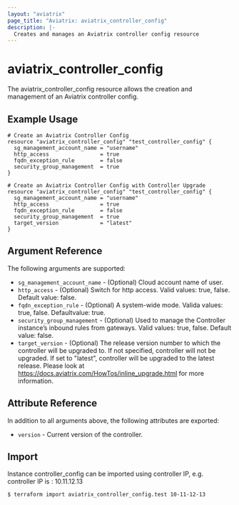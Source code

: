 ```yaml
---
layout: "aviatrix"
page_title: "Aviatrix: aviatrix_controller_config"
description: |-
  Creates and manages an Aviatrix controller config resource
---
```


# aviatrix_controller_config

The aviatrix_controller_config resource allows the creation and management of an Aviatrix controller config.

## Example Usage

```hcl
# Create an Aviatrix Controller Config
resource "aviatrix_controller_config" "test_controller_config" {
  sg_management_account_name = "username"
  http_access                = true
  fqdn_exception_rule        = false
  security_group_management  = true
}

# Create an Aviatrix Controller Config with Controller Upgrade
resource "aviatrix_controller_config" "test_controller_config" {
  sg_management_account_name = "username"
  http_access                = true
  fqdn_exception_rule        = false
  security_group_management  = true
  target_version             = "latest"
}
```

## Argument Reference

The following arguments are supported:

* `sg_management_account_name` - (Optional) Cloud account name of user.
* `http_access` - (Optional) Switch for http access. Valid values: true, false. Default value: false.
* `fqdn_exception_rule` - (Optional) A system-wide mode. Valida values: true, false. Defaultvalue: true.
* `security_group_management` - (Optional) Used to manage the Controller instance’s inbound rules from gateways. Valid values: true, false. Default value: false.
* `target_version` - (Optional) The release version number to which the controller will be upgraded to. If not specified, controller will not be upgraded. If set to "latest", controller will be upgraded to the latest release. Please look at https://docs.aviatrix.com/HowTos/inline_upgrade.html for more information.

## Attribute Reference

In addition to all arguments above, the following attributes are exported:

* `version` - Current version of the controller.

## Import

Instance controller_config can be imported using controller IP, e.g. controller IP is : 10.11.12.13

```
$ terraform import aviatrix_controller_config.test 10-11-12-13
```